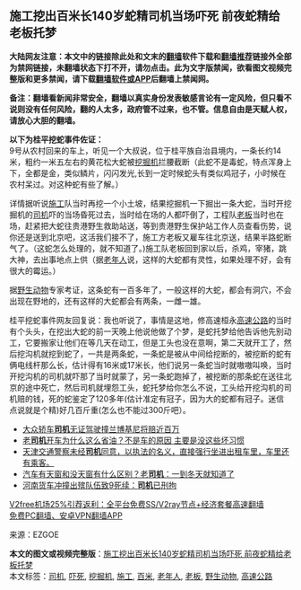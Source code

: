  <h2>施工挖出百米长140岁蛇精司机当场吓死 前夜蛇精给老板托梦</h2> <p class="notice"><b>大陆网友注意：本文中的链接除此处和文末的<a href="https://github.com/bannedbook/fanqiang" >翻墙</a>软件下载和<a href="https://github.com/killgcd/justmysocks/blob/master/README.md">翻墙推荐</a>链接外全部为禁网链接，未翻墙状态下打不开，请勿点击。此为文字版禁闻，欲看图文视频完整版和更多禁闻，请下载<a href="https://github.com/bannedbook/fanqiang">翻墙软件或APP</a>后翻墙上禁闻网。</p><p>备注：翻墙看新闻非常安全，翻墙以真实身份发表敏感言论有一定风险，但只看不说则没有任何风险，翻的人太多，政府管不过来，也不管。信息自由是天赋人权，请放心大胆的翻墙。</b></p>  <div class="entry"> <p><strong>以下为桂平挖蛇事件佐证：</strong><br /> 9号从农村回来的车上，听见一个大叔说，位于桂平族自治县境内，一条长约14米，粗约一米五左右的黄花松大蛇被<a href="https://www.bannedbook.org/bnews/tag/%e6%8c%96%e6%8e%98%e6%9c%ba/" class="st_tag internal_tag" rel="tag" title="标签 挖掘机 下的日志">挖掘机</a>拦腰截断（此蛇不是毒蛇，特点浑身上下，全都是金，类似鳞片，闪闪发光,长到一定时候蛇头有类似鸡冠子，小时候在农村呆过。对这种蛇有些了解。）</p> <p>详情据听说<a href="https://www.bannedbook.org/bnews/tag/%e6%96%bd%e5%b7%a5/" class="st_tag internal_tag" rel="tag" title="标签 施工 下的日志">施工</a>队当时再挖一个小土坡，结果挖掘机一下掘出一条大蛇，当时开挖掘机的<a href="https://www.bannedbook.org/bnews/tag/%e5%8f%b8%e6%9c%ba/" class="st_tag internal_tag" rel="tag" title="标签 司机 下的日志">司机</a>吓的当场昏死过去，当时给在场的人都吓倒了，工程队<a href="https://www.bannedbook.org/bnews/tag/%e8%80%81%e6%9d%bf/" class="st_tag internal_tag" rel="tag" title="标签 老板 下的日志">老板</a>当时也在场，赶紧把大蛇往贵港野生救助站送，等到贵港野生保护站工作人员查看伤势，说你还是送到北京吧，这活我们接不了，施工方老板又雇车往北京送，结果半路蛇断气了。（这蛇怎么处理的，就不知道了。)施工队老板回到家以后，杀鸡，宰猪，跳大神，去出事地点上供（据<a href="https://www.bannedbook.org/bnews/tag/%E8%80%81%E5%B9%B4%E4%BA%BA/" class="st_tag internal_tag" rel="tag" title="标签 老年人 下的日志">老年人</a>说，这样的大蛇都有灵性，如果处理不好，会有很大的霉运。）</p>  <p>据<a href="https://www.bannedbook.org/bnews/tag/%e9%87%8e%e7%94%9f%e5%8a%a8%e7%89%a9/" class="st_tag internal_tag" rel="tag" title="标签 野生动物 下的日志">野生动物</a>专家考证，这条蛇有一百多年了，一般这样的大蛇，都会有洞穴，不会出现在野地的，还有这样的大蛇都会有两条，一雌一雄。</p> <p>桂平挖蛇事件网友回复说：我也听说了，事情是这地，修高速桓永<a href="https://www.bannedbook.org/bnews/tag/%e9%ab%98%e9%80%9f%e5%85%ac%e8%b7%af/" class="st_tag internal_tag" rel="tag" title="标签 高速公路 下的日志">高速公路</a>的当时有个头头，在挖出大蛇的前一天晚上他说他做了个梦，是蛇托梦给他告诉他先别动工，它要搬家让他们在等几天在动工，但是工头也没在意啊，第二天就开工了，然后挖沟机就挖到蛇了，一共是两条蛇，一条蛇是被从中间给挖断的，被挖断的蛇有俩电线杆那么长，估计得有16米或17米长，他们说另一条蛇当时就嗷嗷叫唤，当时开挖沟机的司机就吓那了当时就蒙了，另一条蛇跑掉了，被挖断的那条蛇在送往北京的途中死亡，然后司机就埋怨工头，蛇托梦给你怎么不说，工头给开挖沟机的司机赔的钱，死的蛇鉴定了120多年(估计准定有冠子，因为大的蛇都有冠子。迷信点说就是个精)好几百斤重(怎么也不能过300斤吧）。</p>  <ul class='op-related-articles' title='相关阅读'> <li><a href='https://www.bannedbook.org/bnews/baitai/20201128/1438568.html' target='_blank'>大众轿车<b>司机</b>无证驾驶撞兰博基尼将赔近百万</a></li> <li><a href='https://www.bannedbook.org/bnews/lifebaike/20201125/1436638.html' target='_blank'>老<b>司机</b>开车为什么这么省油？不是车的原因 主要是没这些坏习惯</a></li> <li><a href='https://www.bannedbook.org/bnews/bannedvideo/20201124/1436239.html' target='_blank'>天津交通警察未经<b>司机</b>同意，以执法的名义，直接强行坐进出租车里，车里还有乘客。</a></li> <li><a href='https://www.bannedbook.org/bnews/lifebaike/20201124/1436120.html' target='_blank'>汽车有天窗和没天窗有什么区别？老<b>司机</b>：一到冬天就知道了</a></li> <li><a href='https://www.bannedbook.org/bnews/baitai/20201123/1435764.html' target='_blank'>河南货车冲撞出殡队伍致9死续：<b>司机</b>已刑拘</a></li> </ul> <p class="texttj"> <a href="https://github.com/bannedbook/fanqiang/wiki/V2ray%E6%9C%BA%E5%9C%BA" target="_blank">V2free机场25%引荐返利：全平台免费SS/V2ray节点+经济套餐高速翻墙</a><br/> <a href="https://github.com/bannedbook/fanqiang/wiki/%E7%A6%81%E9%97%BB%E7%BD%91%E5%AE%89%E5%8D%93%E7%BF%BB%E5%A2%99%E6%96%B0%E9%97%BBAPP" target="_blank">免费PC翻墙、安卓VPN翻墙APP</a></p><p>来源：EZGOE</p><a name='sharetosocial'></a>       <div><b>本文的图文或视频完整版</b>：<a href='https://www.bannedbook.org/bnews/funmedia/20201201/1440043.html'>施工挖出百米长140岁蛇精司机当场吓死 前夜蛇精给老板托梦</a></div>  </div><!--END ENTRY--> <div class="postfooter"> <div>本文标签：<a href="https://www.bannedbook.org/bnews/tag/%e5%8f%b8%e6%9c%ba/" rel="tag">司机</a>, <a href="https://www.bannedbook.org/bnews/tag/%E5%90%93%E6%AD%BB/" rel="tag">吓死</a>, <a href="https://www.bannedbook.org/bnews/tag/%e6%8c%96%e6%8e%98%e6%9c%ba/" rel="tag">挖掘机</a>, <a href="https://www.bannedbook.org/bnews/tag/%e6%96%bd%e5%b7%a5/" rel="tag">施工</a>, <a href="https://www.bannedbook.org/bnews/tag/%E7%99%BE%E7%B1%B3/" rel="tag">百米</a>, <a href="https://www.bannedbook.org/bnews/tag/%E8%80%81%E5%B9%B4%E4%BA%BA/" rel="tag">老年人</a>, <a href="https://www.bannedbook.org/bnews/tag/%e8%80%81%e6%9d%bf/" rel="tag">老板</a>, <a href="https://www.bannedbook.org/bnews/tag/%e9%87%8e%e7%94%9f%e5%8a%a8%e7%89%a9/" rel="tag">野生动物</a>, <a href="https://www.bannedbook.org/bnews/tag/%e9%ab%98%e9%80%9f%e5%85%ac%e8%b7%af/" rel="tag">高速公路</a></div>  </div><!--END POSTFOOTER--> 